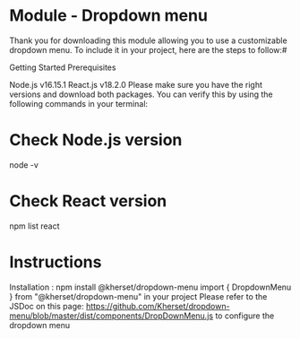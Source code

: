# Module - Dropdown menu

Thank you for downloading this module allowing you to use a customizable dropdown menu. To include it in your project, here are the steps to follow:#

Getting Started
Prerequisites

Node.js v16.15.1
React.js v18.2.0
Please make sure you have the right versions and download both packages. You can verify this by using the following commands in your terminal:

# Check Node.js version

node -v

# Check React version

npm list react

# Instructions

Installation : npm install @kherset/dropdown-menu
import { DropdownMenu } from "@kherset/dropdown-menu" in your project
Please refer to the JSDoc on this page: https://github.com/Kherset/dropdown-menu/blob/master/dist/components/DropDownMenu.js to configure the dropdown menu
